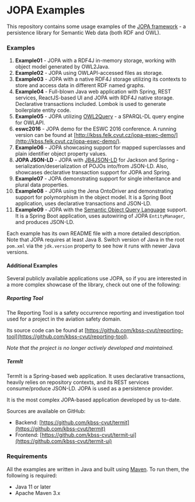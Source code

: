 # JOPA Examples

This repository contains some usage examples of the [JOPA framework](https://github.com/kbss-cvut/jopa) - a persistence library
for Semantic Web data (both RDF and OWL).

### Examples

1. **Example01** - JOPA with a RDF4J in-memory storage, working with object model generated by OWL2Java.
2. **Example02** - JOPA using OWLAPI-accessed files as storage.
3. **Example03** - JOPA with a native RDF4J storage utilizing its contexts to store and access data in different RDF named graphs.
4. **Example04** - Full-blown Java web application with Spring, REST services, ReactJS-based UI and JOPA with RDF4J native storage. 
Declarative transactions included. Lombok is used to generate boilerplate entity code.
5. **Example05** - JOPA utilizing [OWL2Query](https://kbss.felk.cvut.cz/web/portal/owl2query) - a SPARQL-DL query engine for OWLAPI.
6. **eswc2016** - JOPA demo for the ESWC 2016 conference. A running version can be found at 
[http://kbss.felk.cvut.cz/jopa-eswc-demo/](http://kbss.felk.cvut.cz/jopa-eswc-demo/).
7. **Example06** - JOPA showcasing support for mapped superclasses and plain identifier object property values.
8. **JOPA JSON-LD** - JOPA with [JB4JSON-LD](https://github.com/kbss-cvut/jb4jsonld) for Jackson and Spring - 
serialization/deserialization of POJOs into/from JSON-LD. Also, showcases declarative transaction support for JOPA and Spring.
9. **Example07** - JOPA demonstrating support for single inheritance and plural data properties.
10. **Example08** - JOPA using the Jena OntoDriver and demonstrating support for polymorphism in the object model. 
It is a Spring Boot application, uses declarative transactions and JSON-LD.
11. **Example09** - JOPA with the [Semantic Object Query Language](https://github.com/kbss-cvut/jopa/wiki/Semantic-Object-Query-Language)
 support. It is a Spring Boot application, uses autowiring of JOPA `EntityManager`, and produces JSON-LD.

Each example has its own README file with a more detailed description. Note that JOPA requires at least Java 8. Switch version of Java
in the root `pom.xml` via the `jdk.version` property to see how it runs with newer Java versions.

#### Additional Examples

Several publicly available applications use JOPA, so if you are interested in a more complex showcase of the library, check
out one of the following:

##### Reporting Tool

The Reporting Tool is a safety occurrence reporting and investigation tool used for a project in the aviation safety domain.

Its source code can be found at [https://github.com/kbss-cvut/reporting-tool](https://github.com/kbss-cvut/reporting-tool).

_Note that the project is no longer actively developed and maintained._

##### TermIt

TermIt is a Spring-based web application. It uses declarative transactions, heavily relies on repository contexts, and its 
REST services consume/produce JSON-LD. JOPA is used as a persistence provider.

It is the most complex JOPA-based application developed by us to-date.

Sources are available on GitHub:
* Backend: [https://github.com/kbss-cvut/termit](https://github.com/kbss-cvut/termit)
* Frontend: [https://github.com/kbss-cvut/termit-ui](https://github.com/kbss-cvut/termit-ui)

### Requirements

All the examples are written in Java and built using [Maven](https://maven.apache.org/). To run them, the following is
required:

- Java 11 or later
- Apache Maven 3.x
